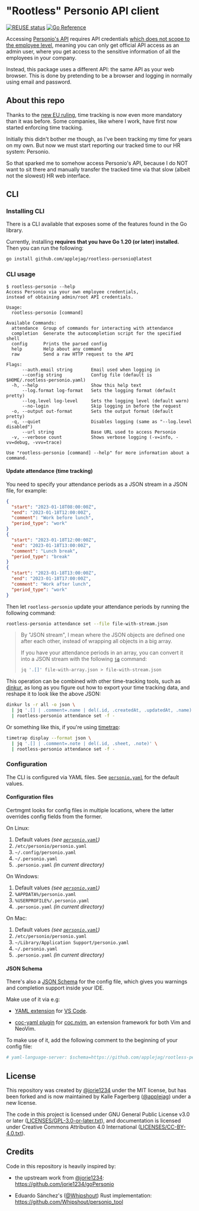<!--
SPDX-FileCopyrightText: 2023 Kalle Fagerberg

SPDX-License-Identifier: CC-BY-4.0
-->

# "Rootless" Personio API client

[![REUSE status](https://api.reuse.software/badge/github.com/applejag/rootless-personio)](https://api.reuse.software/info/github.com/applejag/rootless-personio)
[![Go Reference](https://pkg.go.dev/badge/github.com/applejag/rootless-personio/pkg/personio.svg)](https://pkg.go.dev/github.com/applejag/rootless-personio/pkg/personio)

Accessing [Personio's API](https://developer.personio.de/docs)
requires API credentials [which does not scope to the employee level](https://developer.personio.de/discuss/634e4b08a3f8d80051c52cfe),
meaning you can only get official API access as an admin user,
where you get access to the sensitive information of all the employees in your
company.

Instead, this package uses a different API: the same API as your web browser.
This is done by pretending to be a browser and logging in normally using
email and password.

## About this repo

Thanks to the [new EU ruling](https://www.shrm.org/resourcesandtools/hr-topics/global-hr/pages/eu-mandatory-time-tracking.aspx),
time tracking is now even more mandatory than it was before. Some companies,
like where I work, have first now started enforcing time tracking.

Initially this didn't bother me though, as I've been tracking my time for years
on my own. But now we must start reporting our tracked time to our HR system:
Personio.

So that sparked me to somehow access Personio's API, because I do NOT want to
sit there and manually transfer the tracked time via that slow
(albeit not the slowest) HR web interface.

## CLI

### Installing CLI

There is a CLI available that exposes some of the features found in the
Go library.

Currently, installing **requires that you have Go 1.20 (or later) installed.**
Then you can run the following:

```sh
go install github.com/applejag/rootless-personio@latest
```

### CLI usage

```console
$ rootless-personio --help
Access Personio via your own employee credentials,
instead of obtaining admin/root API credentials.

Usage:
  rootless-personio [command]

Available Commands:
  attendance  Group of commands for interacting with attendance
  completion  Generate the autocompletion script for the specified shell
  config      Prints the parsed config
  help        Help about any command
  raw         Send a raw HTTP request to the API

Flags:
      --auth.email string       Email used when logging in
      --config string           Config file (default is $HOME/.rootless-personio.yaml)
  -h, --help                    Show this help text
      --log.format log-format   Sets the logging format (default pretty)
      --log.level log-level     Sets the logging level (default warn)
      --no-login                Skip logging in before the request
  -o, --output out-format       Sets the output format (default pretty)
  -q, --quiet                   Disables logging (same as "--log.level disabled")
      --url string              Base URL used to access Personio
  -v, --verbose count           Shows verbose logging (-v=info, -vv=debug, -vvv=trace)

Use "rootless-personio [command] --help" for more information about a command.
```

#### Update attendance (time tracking)

You need to specify your attendance periods as a JSON stream in a JSON file,
for example:

```json
{
  "start": "2023-01-18T08:00:00Z",
  "end": "2023-01-18T12:00:00Z",
  "comment": "Work before lunch",
  "period_type": "work"
}
{
  "start": "2023-01-18T12:00:00Z",
  "end": "2023-01-18T13:00:00Z",
  "comment": "Lunch break",
  "period_type": "break"
}
{
  "start": "2023-01-18T13:00:00Z",
  "end": "2023-01-18T17:00:00Z",
  "comment": "Work after lunch",
  "period_type": "work"
}
```

Then let `rootless-personio` update your attendance periods by running the
following command:

```sh
rootless-personio attendance set --file file-with-stream.json
```

> By "JSON stream", I mean where the JSON objects are defined one after
> each other, instead of wrapping all objects in a big array.
>
> If you have your attendance periods in an array, you can convert it into
> a JSON stream with the following [`jq`](http://stedolan.github.io/jq/)
> command:
>
> ```sh
> jq '.[]' file-with-array.json > file-with-stream.json
> ```

This operation can be combined with other time-tracking tools, such as
[dinkur](https://github.com/dinkur/dinkur), as long as you figure out how
to export your time tracking data, and reshape it to look like the above JSON:

```sh
dinkur ls -r all -o json \
  | jq '.[] | .comment=.name | del(.id, .createdAt, .updatedAt, .name)' \
  | rootless-personio attendance set -f -
```

Or something like this, if you're using [timetrap](https://github.com/samg/timetrap):

```sh
timetrap display --format json \
  | jq '.[] | .comment=.note | del(.id, .sheet, .note)' \
  | rootless-personio attendance set -f -
```

### Configuration

The CLI is configured via YAML files.
See [`personio.yaml`](./personio.yaml) for the default values.

#### Configuration files

Certmgmt looks for config files in multiple locations, where the latter
overrides config fields from the former.

On Linux:

1. Default values *(see [`personio.yaml`](./personio.yaml))*
2. `/etc/personio/personio.yaml`
3. `~/.config/personio.yaml`
4. `~/.personio.yaml`
5. `.personio.yaml` *(in current directory)*

On Windows:

1. Default values *(see [`personio.yaml`](./personio.yaml))*
2. `%APPDATA%/personio.yaml`
3. `%USERPROFILE%/.personio.yaml`
4. `.personio.yaml` *(in current directory)*

On Mac:

1. Default values *(see [`personio.yaml`](./personio.yaml))*
2. `/etc/personio/personio.yaml`
3. `~/Library/Application Support/personio.yaml`
4. `~/.personio.yaml`
5. `.personio.yaml` *(in current directory)*

#### JSON Schema

There's also a [JSON Schema](https://json-schema.org/) for the config file,
which gives you warnings and completion support inside your IDE.

Make use of it via e.g:

- [YAML extension](https://marketplace.visualstudio.com/items?itemName=redhat.vscode-yaml)
  for [VS Code](https://code.visualstudio.com/).

- [coc-yaml plugin](https://github.com/neoclide/coc-yaml)
  for [coc.nvim](https://github.com/neoclide/coc.nvim),
  an extension framework for both Vim and NeoVim.

To make use of it, add the following comment to the beginning of your
config file:

```yaml
# yaml-language-server: $schema=https://github.com/applejag/rootless-personio/raw/main/personio.schema.json
```

## License

This repository was created by [@jorie1234](https://github.com/jorie1234)
under the MIT license, but has been forked and is now maintained by
Kalle Fagerberg ([@applejag](https://github.com/applejag)) under a new license.

The code in this project is licensed under GNU General Public License v3.0
or later ([LICENSES/GPL-3.0-or-later.txt](LICENSES/GPL-3.0-or-later.txt)),
and documentation is licensed under Creative Commons Attribution 4.0
International ([LICENSES/CC-BY-4.0.txt](LICENSES/CC-BY-4.0.txt)).

## Credits

Code in this repository is heavily inspired by:

- the upstream work from [@jorie1234](https://github.com/jorie1234):
  <https://github.com/jorie1234/goPersonio>

- Eduardo Sánchez's ([@Whipshout](https://github.com/Whipshout))
  Rust implementation: <https://github.com/Whipshout/personio_tool>
